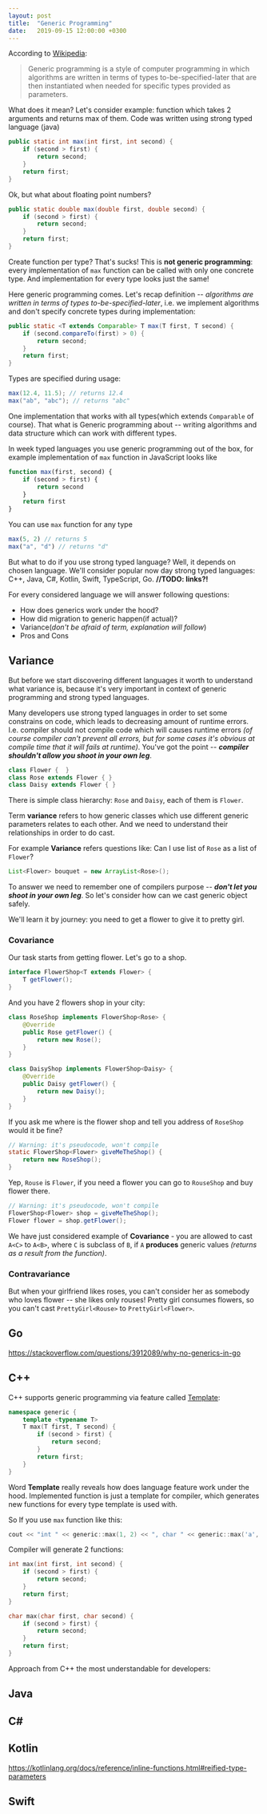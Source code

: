 ```yaml
---
layout: post
title:  "Generic Programming"
date:   2019-09-15 12:00:00 +0300
---
```


According to [Wikipedia](https://en.wikipedia.org/wiki/Generic_programming):

> Generic programming is a style of computer programming in which algorithms are written in terms of types to-be-specified-later that are then instantiated when needed for specific types provided as parameters. 

What does it mean? Let's consider example: function which takes 2 arguments and returns max of them. Code was written using strong typed language (java)

```java
public static int max(int first, int second) {
    if (second > first) {
        return second;
    }
    return first;
}
```
Ok, but what about floating point numbers?

```java
public static double max(double first, double second) {
    if (second > first) {
        return second;
    }
    return first;
}
```

Create function per type? That's sucks! This is **not generic programming**: every implementation of `max` function can be called with only one concrete type. And implementation for every type looks just the same!

Here generic programming comes. Let's recap definition -- *algorithms are written in terms of types to-be-specified-later*, i.e. we implement algorithms and don't specify concrete types during implementation: 

```java
public static <T extends Comparable> T max(T first, T second) {
    if (second.compareTo(first) > 0) {
        return second;
    }
    return first;
}
```
Types are specified during usage:
```java
max(12.4, 11.5); // returns 12.4
max("ab", "abc"); // returns "abc"
```

One implementation that works with all types(which extends `Comparable` of course). That what is Generic programming about -- writing algorithms and data structure which can work with different types.

In week typed languages you use generic programming out of the box, for example implementation of `max` function in JavaScript looks like

```js
function max(first, second) {
    if (second > first) {
        return second
    }
    return first
}
```
You can use `max` function for any type

```js
max(5, 2) // returns 5
max("a", "d") // returns "d"
```

But what to do if you use strong typed language? Well, it depends on chosen language. We'll consider popular now day strong typed languages: C++, Java, C#, Kotlin, Swift, TypeScript, Go. **//TODO: links?!**

For every considered language we will answer following questions:
* How does generics work under the hood?
* How did migration to generic happen(if actual)?
* Variance(*don't be afraid of term, explanation will follow*)
* Pros and Cons

## Variance

But before we start discovering different languages it worth to understand what variance is, because it's very important in context of generic programming and strong typed languages.

Many developers use strong typed languages in order to set some constrains on code, which leads to decreasing amount of runtime errors. I.e. compiler should not compile code which will causes runtime errors *(of course compiler can't prevent all errors, but for some cases it's obvious at compile time that it will fails at runtime)*. You've got the point -- ***compiler shouldn't allow you shoot in your own leg***.

```java
class Flower {  }
class Rose extends Flower { }
class Daisy extends Flower { }
```

There is simple class hierarchy: `Rose` and `Daisy`, each of them is `Flower`.

Term **variance** refers to how generic classes which use different generic parameters relates to each other. And we need to understand their relationships in order to do cast.

For example **Variance** refers questions like: Can I use list of `Rose` as a list of `Flower`?
```java
List<Flower> bouquet = new ArrayList<Rose>();
```

To answer we need to remember one of compilers purpose --  ***don't let you shoot in your own leg***. So let's consider how can we cast generic object safely.

We'll learn it by journey: you need to get a flower to give it to pretty girl.

### Covariance

Our task starts from getting flower. Let's go to a shop.

```java
interface FlowerShop<T extends Flower> {
    T getFlower();
}
```
And you have 2 flowers shop in your city:

```java
class RoseShop implements FlowerShop<Rose> {
    @Override
    public Rose getFlower() {
        return new Rose();
    }
}

class DaisyShop implements FlowerShop<Daisy> {
    @Override
    public Daisy getFlower() {
        return new Daisy();
    }
}
```

If you ask me where is the flower shop and tell you address of `RoseShop` would it be fine?

```java
// Warning: it's pseudocode, won't compile 
static FlowerShop<Flower> giveMeTheShop() {
    return new RoseShop();
}
```

Yep, `Rouse` is `Flower`, if you need a flower you can go to `RouseShop` and buy flower there.

```java
// Warning: it's pseudocode, won't compile 
FlowerShop<Flower> shop = giveMeTheShop();
Flower flower = shop.getFlower();
```

We have just considered example of **Covariance** - you are allowed to cast `A<C>` to `A<B>`, where `C` is subclass of `B`, if `A` **produces** generic values *(returns as a result from the function)*.

### Contravariance 

But when your girlfriend likes roses, you can't consider her as somebody who loves flower -- she likes only rouses! Pretty girl consumes flowers, so you can't cast `PrettyGirl<Rouse>` to `PrettyGirl<Flower>`.

## Go

https://stackoverflow.com/questions/3912089/why-no-generics-in-go

## C++

C++ supports generic programming via feature called [Template](https://en.wikipedia.org/wiki/Template_(C%2B%2B)):

```cpp
namespace generic {
    template <typename T>
    T max(T first, T second) {
        if (second > first) {
            return second;
        }
        return first;
    }
}
```

Word **Template** really reveals how does language feature work under the hood. Implemented function is just a template for compiler, which generates new functions for every type template is used with.

So If you use `max` function like this:
```cpp
cout << "int " << generic::max(1, 2) << ", char " << generic::max('a', 'b');
```
Compiler will generate 2 functions:

```cpp
int max(int first, int second) {
    if (second > first) {
        return second;
    }
    return first;
}

char max(char first, char second) {
    if (second > first) {
        return second;
    }
    return first;
}
```
Approach from C++ the most understandable for developers: 

## Java

## C#

## Kotlin

https://kotlinlang.org/docs/reference/inline-functions.html#reified-type-parameters

## Swift